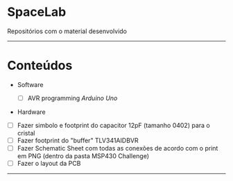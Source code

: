 # SpaceLab
 Repositórios com o material desenvolvido
 
 ---
 
 # Conteúdos
 
  * Software
  
    - [ ] AVR programming *Arduino Uno*
    
  * Hardware
  
   - [ ] Fazer simbolo e footprint do capacitor 12pF (tamanho 0402) para o cristal
   - [ ]	Fazer footprint do "buffer" TLV341AIDBVR
   - [ ]	Fazer Schematic Sheet com todas as conexões de acordo com o print em PNG (dentro da pasta MSP430 Challenge)
   - [ ]	Fazer  o layout da PCB 
   
---
  
  

